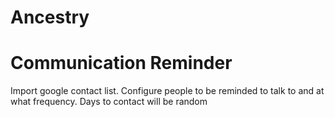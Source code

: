 <!-- TITLE: Ideas -->
<!-- SUBTITLE: A quick summary of Ideas -->

# Ancestry

# Communication Reminder
Import google contact list. Configure people to be reminded to talk to and at what frequency. Days to contact will be random
